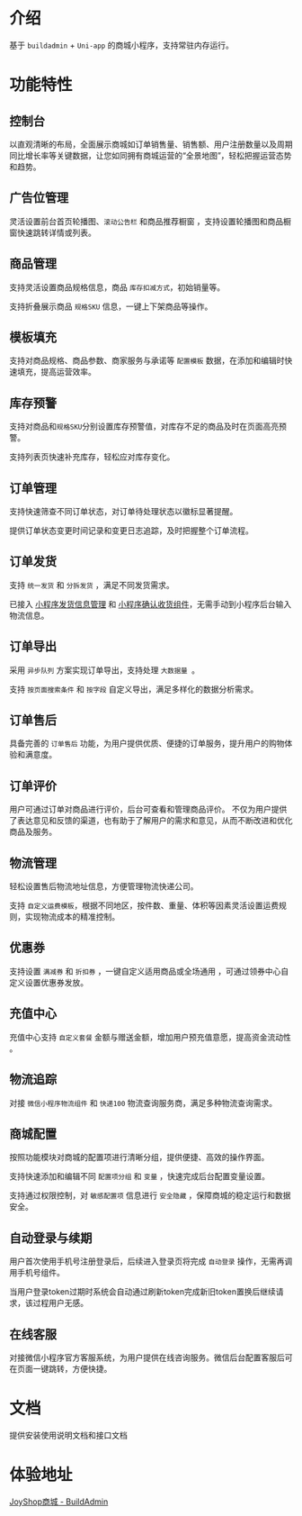 # 介绍

基于 `buildadmin`  + `Uni-app` 的商城小程序，支持常驻内存运行。



# 功能特性

## 控制台

以直观清晰的布局，全面展示商城如订单销售量、销售额、用户注册数量以及周期同比增长率等关键数据，让您如同拥有商城运营的“全景地图”，轻松把握运营态势和趋势。 



## 广告位管理

 灵活设置前台首页轮播图、`滚动公告栏` 和商品推荐橱窗 ，支持设置轮播图和商品橱窗快速跳转详情或列表。



## 商品管理

支持灵活设置商品规格信息，商品 `库存扣减方式`，初始销量等。

支持折叠展示商品 `规格SKU` 信息，一键上下架商品等操作。



## 模板填充

支持对商品规格、商品参数、商家服务与承诺等 `配置模板` 数据，在添加和编辑时快速填充，提高运营效率。



## 库存预警

支持对商品和`规格SKU`分别设置库存预警值，对库存不足的商品及时在页面高亮预警。

支持列表页快速补充库存，轻松应对库存变化。



## 订单管理

支持快速筛查不同订单状态，对订单待处理状态以徽标显著提醒。

提供订单状态变更时间记录和变更日志追踪，及时把握整个订单流程。



## 订单发货

支持 `统一发货` 和 `分拆发货` ，满足不同发货需求。

已接入 [小程序发货信息管理](https://developers.weixin.qq.com/miniprogram/product/jiaoyilei/fahuoguanligongneng.html) 和 [小程序确认收货组件](https://developers.weixin.qq.com/miniprogram/dev/platform-capabilities/business-capabilities/order-shipping/order-shipping-half.html)，无需手动到小程序后台输入物流信息。



## 订单导出

采用 `异步队列` 方案实现订单导出，支持处理 `大数据量 `。

支持 `按页面搜索条件` 和 `按字段` 自定义导出，满足多样化的数据分析需求。



## 订单售后

具备完善的 `订单售后` 功能，为用户提供优质、便捷的订单服务，提升用户的购物体验和满意度。 



## 订单评价

用户可通过订单对商品进行评价，后台可查看和管理商品评价。 不仅为用户提供了表达意见和反馈的渠道，也有助于了解用户的需求和意见，从而不断改进和优化商品及服务。



## 物流管理

轻松设置售后物流地址信息，方便管理物流快递公司。

支持 `自定义运费模板`，根据不同地区，按件数、重量、体积等因素灵活设置运费规则，实现物流成本的精准控制。 



## 优惠券

支持设置 `满减券` 和 `折扣券` ，一键自定义适用商品或全场通用 ，可通过领券中心自定义设置优惠券发放。



## 充值中心

充值中心支持 `自定义套餐` 金额与赠送金额，增加用户预充值意愿，提高资金流动性 。



## 物流追踪

对接 `微信小程序物流组件` 和 `快递100` 物流查询服务商，满足多种物流查询需求。



## 商城配置

按照功能模块对商城的配置项进行清晰分组，提供便捷、高效的操作界面。

支持快速添加和编辑不同 `配置项分组` 和 `变量` ，快速完成后台配置变量设置。

支持通过权限控制，对 `敏感配置项` 信息进行 `安全隐藏` ，保障商城的稳定运行和数据安全。 



## 自动登录与续期

用户首次使用手机号注册登录后，后续进入登录页将完成 `自动登录` 操作，无需再调用手机号组件。

当用户登录token过期时系统会自动通过刷新token完成新旧token置换后继续请求，该过程用户无感。 



##  **在线客服** 

对接微信小程序官方客服系统，为用户提供在线咨询服务。微信后台配置客服后可在页面一键跳转，方便快捷。



# 文档

提供安装使用说明文档和接口文档



# 体验地址

 [JoyShop商城 - BuildAdmin](https://modules.buildadmin.com/joyshop) 



